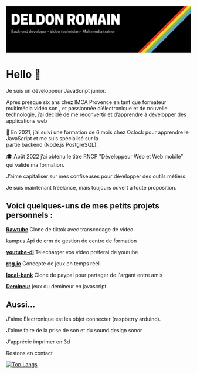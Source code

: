 ![cover](https://github.com/deldon/deldon/blob/main/header.png)
# Hello :wave:
Je suis un développeur JavaScript junior.

Après presque six ans chez IMCA Provence en tant que formateur multimédia vidéo son , et passionnée d’électronique et de nouvelle technologie, j’ai décidé de me reconvertir et d’apprendre à développer des applications web

:school: En 2021, j’ai suivi une formation de 6 mois chez Oclock pour apprendre le JavaScript et me suis spécialisé sur la partie backend (Node.js PostgreSQL).

:mortar_board: Août 2022 j’ai obtenu le titre RNCP "Développeur Web et Web mobile” qui valide ma formation.

J’aime capitaliser sur mes confiseuses pour développer des outils métiers.

Je suis maintenant freelance, mais toujours ouvert à toute proposition.


## ****Voici quelques-uns de mes petits projets personnels :****

****[Rawtube](https://github.com/deldon/Rawtube)**** Clone de tiktok avec transcodage de video

kampus Api de crm de gestion de centre de formation

****[youtube-dl](https://github.com/deldon/youtube-dl)**** Telecharger vos video préferai de youtube

****[rpg.io](https://github.com/deldon/rpg.io)**** Concepte de jeux en temps réel

****[local-bank](https://github.com/deldon/local-bank)**** Clone de paypal pour partager de l'argant entre amis

****[Demineur](https://github.com/deldon/Demineur)**** jeux du demineur en javascript

## **Aussi...**

J'aime Electronique est les objet connecter (raspberry arduino).

J'aime faire de la prise de son et du sound design sonor

J'apprécie imprimer en 3d 

Restons en contact


[![Top Langs](https://github-readme-stats.vercel.app/api/top-langs/?username=deldon)](https://github.com/anuraghazra/github-readme-stats)


